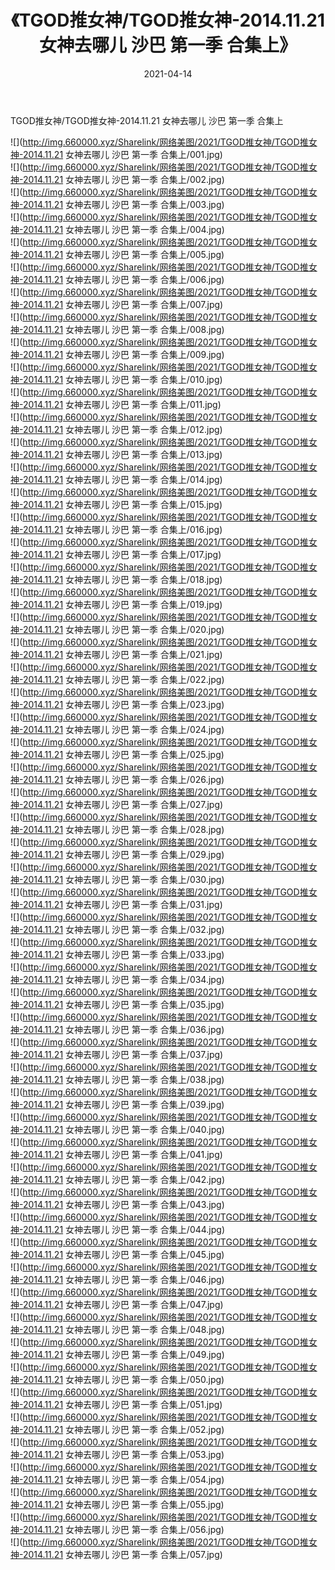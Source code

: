 ﻿---
layout: post
title:  《TGOD推女神/TGOD推女神-2014.11.21 女神去哪儿 沙巴 第一季 合集上》
date:   2021-04-14
img: http://img.660000.xyz/Sharelink/网络美图/2021/TGOD推女神/TGOD推女神-2014.11.21 女神去哪儿 沙巴 第一季 合集上/000.jpg
categories: [美女, 清纯, 唯美]
---

TGOD推女神/TGOD推女神-2014.11.21 女神去哪儿 沙巴 第一季 合集上

 ![](http://img.660000.xyz/Sharelink/网络美图/2021/TGOD推女神/TGOD推女神-2014.11.21 女神去哪儿 沙巴 第一季 合集上/001.jpg) <br>![](http://img.660000.xyz/Sharelink/网络美图/2021/TGOD推女神/TGOD推女神-2014.11.21 女神去哪儿 沙巴 第一季 合集上/002.jpg) <br>![](http://img.660000.xyz/Sharelink/网络美图/2021/TGOD推女神/TGOD推女神-2014.11.21 女神去哪儿 沙巴 第一季 合集上/003.jpg) <br>![](http://img.660000.xyz/Sharelink/网络美图/2021/TGOD推女神/TGOD推女神-2014.11.21 女神去哪儿 沙巴 第一季 合集上/004.jpg) <br>![](http://img.660000.xyz/Sharelink/网络美图/2021/TGOD推女神/TGOD推女神-2014.11.21 女神去哪儿 沙巴 第一季 合集上/005.jpg) <br>![](http://img.660000.xyz/Sharelink/网络美图/2021/TGOD推女神/TGOD推女神-2014.11.21 女神去哪儿 沙巴 第一季 合集上/006.jpg) <br>![](http://img.660000.xyz/Sharelink/网络美图/2021/TGOD推女神/TGOD推女神-2014.11.21 女神去哪儿 沙巴 第一季 合集上/007.jpg) <br>![](http://img.660000.xyz/Sharelink/网络美图/2021/TGOD推女神/TGOD推女神-2014.11.21 女神去哪儿 沙巴 第一季 合集上/008.jpg) <br>![](http://img.660000.xyz/Sharelink/网络美图/2021/TGOD推女神/TGOD推女神-2014.11.21 女神去哪儿 沙巴 第一季 合集上/009.jpg) <br>![](http://img.660000.xyz/Sharelink/网络美图/2021/TGOD推女神/TGOD推女神-2014.11.21 女神去哪儿 沙巴 第一季 合集上/010.jpg) <br>![](http://img.660000.xyz/Sharelink/网络美图/2021/TGOD推女神/TGOD推女神-2014.11.21 女神去哪儿 沙巴 第一季 合集上/011.jpg) <br>![](http://img.660000.xyz/Sharelink/网络美图/2021/TGOD推女神/TGOD推女神-2014.11.21 女神去哪儿 沙巴 第一季 合集上/012.jpg) <br>![](http://img.660000.xyz/Sharelink/网络美图/2021/TGOD推女神/TGOD推女神-2014.11.21 女神去哪儿 沙巴 第一季 合集上/013.jpg) <br>![](http://img.660000.xyz/Sharelink/网络美图/2021/TGOD推女神/TGOD推女神-2014.11.21 女神去哪儿 沙巴 第一季 合集上/014.jpg) <br>![](http://img.660000.xyz/Sharelink/网络美图/2021/TGOD推女神/TGOD推女神-2014.11.21 女神去哪儿 沙巴 第一季 合集上/015.jpg) <br>![](http://img.660000.xyz/Sharelink/网络美图/2021/TGOD推女神/TGOD推女神-2014.11.21 女神去哪儿 沙巴 第一季 合集上/016.jpg) <br>![](http://img.660000.xyz/Sharelink/网络美图/2021/TGOD推女神/TGOD推女神-2014.11.21 女神去哪儿 沙巴 第一季 合集上/017.jpg) <br>![](http://img.660000.xyz/Sharelink/网络美图/2021/TGOD推女神/TGOD推女神-2014.11.21 女神去哪儿 沙巴 第一季 合集上/018.jpg) <br>![](http://img.660000.xyz/Sharelink/网络美图/2021/TGOD推女神/TGOD推女神-2014.11.21 女神去哪儿 沙巴 第一季 合集上/019.jpg) <br>![](http://img.660000.xyz/Sharelink/网络美图/2021/TGOD推女神/TGOD推女神-2014.11.21 女神去哪儿 沙巴 第一季 合集上/020.jpg) <br>![](http://img.660000.xyz/Sharelink/网络美图/2021/TGOD推女神/TGOD推女神-2014.11.21 女神去哪儿 沙巴 第一季 合集上/021.jpg) <br>![](http://img.660000.xyz/Sharelink/网络美图/2021/TGOD推女神/TGOD推女神-2014.11.21 女神去哪儿 沙巴 第一季 合集上/022.jpg) <br>![](http://img.660000.xyz/Sharelink/网络美图/2021/TGOD推女神/TGOD推女神-2014.11.21 女神去哪儿 沙巴 第一季 合集上/023.jpg) <br>![](http://img.660000.xyz/Sharelink/网络美图/2021/TGOD推女神/TGOD推女神-2014.11.21 女神去哪儿 沙巴 第一季 合集上/024.jpg) <br>![](http://img.660000.xyz/Sharelink/网络美图/2021/TGOD推女神/TGOD推女神-2014.11.21 女神去哪儿 沙巴 第一季 合集上/025.jpg) <br>![](http://img.660000.xyz/Sharelink/网络美图/2021/TGOD推女神/TGOD推女神-2014.11.21 女神去哪儿 沙巴 第一季 合集上/026.jpg) <br>![](http://img.660000.xyz/Sharelink/网络美图/2021/TGOD推女神/TGOD推女神-2014.11.21 女神去哪儿 沙巴 第一季 合集上/027.jpg) <br>![](http://img.660000.xyz/Sharelink/网络美图/2021/TGOD推女神/TGOD推女神-2014.11.21 女神去哪儿 沙巴 第一季 合集上/028.jpg) <br>![](http://img.660000.xyz/Sharelink/网络美图/2021/TGOD推女神/TGOD推女神-2014.11.21 女神去哪儿 沙巴 第一季 合集上/029.jpg) <br>![](http://img.660000.xyz/Sharelink/网络美图/2021/TGOD推女神/TGOD推女神-2014.11.21 女神去哪儿 沙巴 第一季 合集上/030.jpg) <br>![](http://img.660000.xyz/Sharelink/网络美图/2021/TGOD推女神/TGOD推女神-2014.11.21 女神去哪儿 沙巴 第一季 合集上/031.jpg) <br>![](http://img.660000.xyz/Sharelink/网络美图/2021/TGOD推女神/TGOD推女神-2014.11.21 女神去哪儿 沙巴 第一季 合集上/032.jpg) <br>![](http://img.660000.xyz/Sharelink/网络美图/2021/TGOD推女神/TGOD推女神-2014.11.21 女神去哪儿 沙巴 第一季 合集上/033.jpg) <br>![](http://img.660000.xyz/Sharelink/网络美图/2021/TGOD推女神/TGOD推女神-2014.11.21 女神去哪儿 沙巴 第一季 合集上/034.jpg) <br>![](http://img.660000.xyz/Sharelink/网络美图/2021/TGOD推女神/TGOD推女神-2014.11.21 女神去哪儿 沙巴 第一季 合集上/035.jpg) <br>![](http://img.660000.xyz/Sharelink/网络美图/2021/TGOD推女神/TGOD推女神-2014.11.21 女神去哪儿 沙巴 第一季 合集上/036.jpg) <br>![](http://img.660000.xyz/Sharelink/网络美图/2021/TGOD推女神/TGOD推女神-2014.11.21 女神去哪儿 沙巴 第一季 合集上/037.jpg) <br>![](http://img.660000.xyz/Sharelink/网络美图/2021/TGOD推女神/TGOD推女神-2014.11.21 女神去哪儿 沙巴 第一季 合集上/038.jpg) <br>![](http://img.660000.xyz/Sharelink/网络美图/2021/TGOD推女神/TGOD推女神-2014.11.21 女神去哪儿 沙巴 第一季 合集上/039.jpg) <br>![](http://img.660000.xyz/Sharelink/网络美图/2021/TGOD推女神/TGOD推女神-2014.11.21 女神去哪儿 沙巴 第一季 合集上/040.jpg) <br>![](http://img.660000.xyz/Sharelink/网络美图/2021/TGOD推女神/TGOD推女神-2014.11.21 女神去哪儿 沙巴 第一季 合集上/041.jpg) <br>![](http://img.660000.xyz/Sharelink/网络美图/2021/TGOD推女神/TGOD推女神-2014.11.21 女神去哪儿 沙巴 第一季 合集上/042.jpg) <br>![](http://img.660000.xyz/Sharelink/网络美图/2021/TGOD推女神/TGOD推女神-2014.11.21 女神去哪儿 沙巴 第一季 合集上/043.jpg) <br>![](http://img.660000.xyz/Sharelink/网络美图/2021/TGOD推女神/TGOD推女神-2014.11.21 女神去哪儿 沙巴 第一季 合集上/044.jpg) <br>![](http://img.660000.xyz/Sharelink/网络美图/2021/TGOD推女神/TGOD推女神-2014.11.21 女神去哪儿 沙巴 第一季 合集上/045.jpg) <br>![](http://img.660000.xyz/Sharelink/网络美图/2021/TGOD推女神/TGOD推女神-2014.11.21 女神去哪儿 沙巴 第一季 合集上/046.jpg) <br>![](http://img.660000.xyz/Sharelink/网络美图/2021/TGOD推女神/TGOD推女神-2014.11.21 女神去哪儿 沙巴 第一季 合集上/047.jpg) <br>![](http://img.660000.xyz/Sharelink/网络美图/2021/TGOD推女神/TGOD推女神-2014.11.21 女神去哪儿 沙巴 第一季 合集上/048.jpg) <br>![](http://img.660000.xyz/Sharelink/网络美图/2021/TGOD推女神/TGOD推女神-2014.11.21 女神去哪儿 沙巴 第一季 合集上/049.jpg) <br>![](http://img.660000.xyz/Sharelink/网络美图/2021/TGOD推女神/TGOD推女神-2014.11.21 女神去哪儿 沙巴 第一季 合集上/050.jpg) <br>![](http://img.660000.xyz/Sharelink/网络美图/2021/TGOD推女神/TGOD推女神-2014.11.21 女神去哪儿 沙巴 第一季 合集上/051.jpg) <br>![](http://img.660000.xyz/Sharelink/网络美图/2021/TGOD推女神/TGOD推女神-2014.11.21 女神去哪儿 沙巴 第一季 合集上/052.jpg) <br>![](http://img.660000.xyz/Sharelink/网络美图/2021/TGOD推女神/TGOD推女神-2014.11.21 女神去哪儿 沙巴 第一季 合集上/053.jpg) <br>![](http://img.660000.xyz/Sharelink/网络美图/2021/TGOD推女神/TGOD推女神-2014.11.21 女神去哪儿 沙巴 第一季 合集上/054.jpg) <br>![](http://img.660000.xyz/Sharelink/网络美图/2021/TGOD推女神/TGOD推女神-2014.11.21 女神去哪儿 沙巴 第一季 合集上/055.jpg) <br>![](http://img.660000.xyz/Sharelink/网络美图/2021/TGOD推女神/TGOD推女神-2014.11.21 女神去哪儿 沙巴 第一季 合集上/056.jpg) <br>![](http://img.660000.xyz/Sharelink/网络美图/2021/TGOD推女神/TGOD推女神-2014.11.21 女神去哪儿 沙巴 第一季 合集上/057.jpg) <br>